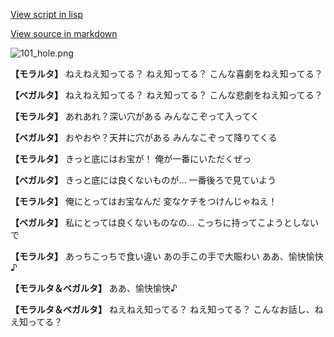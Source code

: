 [View script in lisp](../scripts/100800000.txt)

[View source in markdown](100800000.md)

![101_hole.png](../images/backgrounds/101_hole.png)

**【モラルタ】**
ねえねえ知ってる？
ねえ知ってる？
こんな喜劇をねえ知ってる？

**【ベガルタ】**
ねえねえ知ってる？
ねえ知ってる？
こんな悲劇をねえ知ってる？

**【モラルタ】**
あれあれ？深い穴がある
みんなこぞって入ってく

**【ベガルタ】**
おやおや？天井に穴がある
みんなこぞって降りてくる

**【モラルタ】**
きっと底にはお宝が！
俺が一番にいただくぜっ

**【ベガルタ】**
きっと底には良くないものが…
一番後ろで見ていよう

**【モラルタ】**
俺にとってはお宝なんだ
変なケチをつけんじゃねえ！

**【ベガルタ】**
私にとっては良くないものなの…
こっちに持ってこようとしないで

**【モラルタ】**
あっちこっちで食い違い
あの手この手で大賑わい
ああ、愉快愉快♪

**【モラルタ＆ベガルタ】**
ああ、愉快愉快♪

**【モラルタ＆ベガルタ】**
ねえねえ知ってる？
ねえ知ってる？
こんなお話し、ねえ知ってる？
